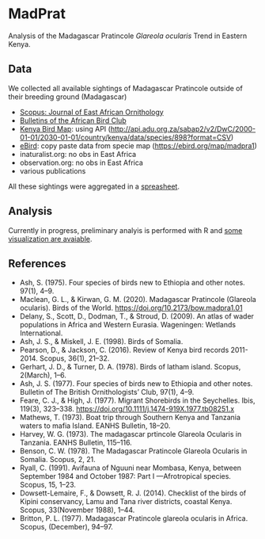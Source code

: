 # MadPrat
 Analysis of the Madagascar Pratincole *Glareola ocularis* Trend in Eastern Kenya.


## Data
We collected all available sightings of Madagascar Pratincole outside of their breeding ground (Madagascar)
- [Scopus: Journal of East African Ornithology](https://www.ajol.info/index.php/scopus/)
- [Bulletins of the African Bird Club](https://www.africanbirdclub.org/bulletins/index)
- [Kenya Bird Map](http://kenyabirdmap.adu.org.za/): using API (http://api.adu.org.za/sabap2/v2/DwC/2000-01-01/2030-01-01/country/kenya/data/species/898?format=CSV)
- [eBird](https://ebird.org/science): copy paste data from specie map (https://ebird.org/map/madpra1)
- inaturalist.org: no obs in East Africa
- observation.org: no obs in East Africa
- various publications

All these sightings were aggregated in a [spreasheet](data/data.csv).

## Analysis
Currently in progress, preliminary analyis is performed with R and [some visualization are avaiable](https://htmlpreview.github.io/?https://github.com/a-rocha-kenya/MadPrat/blob/master/analysis/analysis.html).

## References
- Ash, S. (1975). Four species of birds new to Ethiopia and other notes. 97(1), 4–9.
- Maclean, G. L., & Kirwan, G. M. (2020). Madagascar Pratincole (Glareola ocularis). Birds of the World. https://doi.org/10.2173/bow.madpra1.01
- Delany, S., Scott, D., Dodman, T., & Stroud, D. (2009). An atlas of wader populations in Africa and Western Eurasia. Wageningen: Wetlands International.
- Ash, J. S., & Miskell, J. E. (1998). Birds of Somalia.
- Pearson, D., & Jackson, C. (2016). Review of Kenya bird records 2011-2014. Scopus, 36(1), 21–32.
- Gerhart, J. D., & Turner, D. A. (1978). Birds of latham island. Scopus, 2(March), 1–6.
- Ash, J. S. (1977). Four species of birds new to Ethiopia and other notes. Bulletin of The British Ornithologists’ Club, 97(1), 4–9.
- Feare, C. J., & High, J. (1977). Migrant Shorebirds in the Seychelles. Ibis, 119(3), 323–338. https://doi.org/10.1111/j.1474-919X.1977.tb08251.x
- Mathews, T. (1973). Boat trip through Southern Kenya and Tanzania waters to mafia Island. EANHS Bulletin, 18–20.
- Harvey, W. G. (1973). The madagascar prtincole Glareola Ocularis in Tanzania. EANHS Bulletin, 115–116.
- Benson, C. W. (1978). The Madagascar Pratincole Glareola Ocularis in Somalia. Scopus, 2, 21.
- Ryall, C. (1991). Avifauna of Nguuni near Mombasa, Kenya, between September 1984 and October 1987: Part I —Afrotropical species. Scopus, 15, 1–23.
- Dowsett-Lemaire, F., & Dowsett, R. J. (2014). Checklist of the birds of Kipini conservancy, Lamu and Tana river districts, coastal Kenya. Scopus, 33(November 1988), 1–44.
- Britton, P. L. (1977). Madagascar Pratincole glareola ocularis in Africa. Scopus, (December), 94–97.